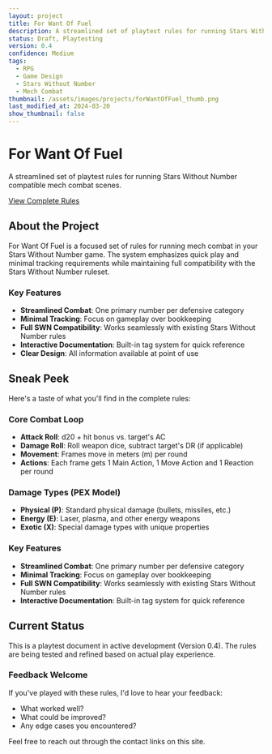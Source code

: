 ```yaml
---
layout: project
title: For Want Of Fuel
description: A streamlined set of playtest rules for running Stars Without Number compatible mech combat scenes, focusing on quick play and minimal tracking.
status: Draft, Playtesting
version: 0.4
confidence: Medium
tags:
  - RPG
  - Game Design
  - Stars Without Number
  - Mech Combat
thumbnail: /assets/images/projects/forWantOfFuel_thumb.png
last_modified_at: 2024-03-20
show_thumbnail: false
---
```


# For Want Of Fuel

A streamlined set of playtest rules for running Stars Without Number compatible mech combat scenes.

<div class="project-cta">
  <a href="/for-want-of-fuel/" class="project-cta-link">
    <i class="fas fa-book"></i>
    View Complete Rules
  </a>
</div>

## About the Project

For Want Of Fuel is a focused set of rules for running mech combat in your Stars Without Number game. The system emphasizes quick play and minimal tracking requirements while maintaining full compatibility with the Stars Without Number ruleset.

### Key Features

- **Streamlined Combat**: One primary number per defensive category
- **Minimal Tracking**: Focus on gameplay over bookkeeping
- **Full SWN Compatibility**: Works seamlessly with existing Stars Without Number rules
- **Interactive Documentation**: Built-in tag system for quick reference
- **Clear Design**: All information available at point of use

## Sneak Peek

Here's a taste of what you'll find in the complete rules:

### Core Combat Loop
- **Attack Roll**: d20 + hit bonus vs. target's AC
- **Damage Roll**: Roll weapon dice, subtract target's DR (if applicable)
- **Movement**: Frames move in meters (m) per round
- **Actions**: Each frame gets 1 Main Action, 1 Move Action and 1 Reaction per round

### Damage Types (PEX Model)
- **Physical (P)**: Standard physical damage (bullets, missiles, etc.)
- **Energy (E)**: Laser, plasma, and other energy weapons
- **Exotic (X)**: Special damage types with unique properties

### Key Features
- **Streamlined Combat**: One primary number per defensive category
- **Minimal Tracking**: Focus on gameplay over bookkeeping
- **Full SWN Compatibility**: Works seamlessly with existing Stars Without Number rules
- **Interactive Documentation**: Built-in tag system for quick reference


## Current Status

This is a playtest document in active development (Version 0.4). The rules are being tested and refined based on actual play experience.

### Feedback Welcome

If you've played with these rules, I'd love to hear your feedback:
- What worked well?
- What could be improved?
- Any edge cases you encountered?

Feel free to reach out through the contact links on this site. 